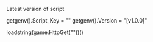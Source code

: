 Latest version of script


getgenv().Script_Key = ""
getgenv().Version = "[v1.0.0]"

loadstring(game:HttpGet(""))()
